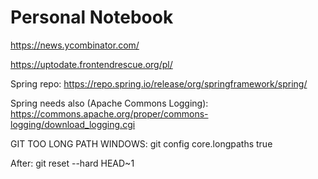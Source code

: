 # Personal Notebook

https://news.ycombinator.com/

https://uptodate.frontendrescue.org/pl/

Spring repo:
https://repo.spring.io/release/org/springframework/spring/

Spring needs also (Apache Commons Logging): 
https://commons.apache.org/proper/commons-logging/download_logging.cgi


GIT TOO LONG PATH WINDOWS: git config core.longpaths true

After: git reset --hard HEAD~1

